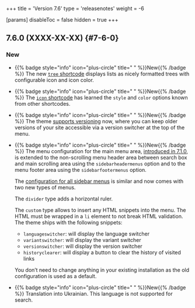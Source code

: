 +++
title = 'Version 7.6'
type = 'releasenotes'
weight = -6

[params]
  disableToc = false
  hidden = true
+++

## 7.6.0 (XXXX-XX-XX) {#7-6-0}

### New

- {{% badge style="info" icon="plus-circle" title=" " %}}New{{% /badge %}} The new [`tree` shortcode](shortcodes/tree) displays lists as nicely formatted trees with configurable icon and icon color.

- {{% badge style="info" icon="plus-circle" title=" " %}}New{{% /badge %}} The [`icon` shortcode](shortcodes/icon) has learned the `style` and `color` options known from other shortcodes.

- {{% badge style="info" icon="plus-circle" title=" " %}}New{{% /badge %}} The theme [supports versioning](configuration/sitemanagement/versioning) now, where you can keep older versions of your site accessible via a version switcher at the top of the menu.

- {{% badge style="info" icon="plus-circle" title=" " %}}New{{% /badge %}} The menu configuration for the main menu area, [introduced in 7.1.0](introduction/releasenotes/7/1), is extended to the non-scrolling menu header area between search box and main scrolling area using the `sidebarheadermenus` option and to the menu footer area using the `sidebarfootermenus` option.

  The [configuration for all sidebar menus](/configuration/sidebar/menus#defining-sidebar-menus) is similar and now comes with two new types of menus.

  The `divider` type adds a horizontal ruler.

  The `custom` type allows to insert any HTML snippets into the menu. The HTML must be wrapped in a `li` element to not break HTML validation. The theme ships with the following snippets:

  - `languageswitcher`: will display the language switcher
  - `variantswitcher`: will display the variant switcher
  - `versionswitcher`: will display the version switcher
  - `historyclearer`: will display a button to clear the history of visited links

  You don’t need to change anything in your existing installation as the old configuration is used as a default.

- {{% badge style="info" icon="plus-circle" title=" " %}}New{{% /badge %}} Translation into Ukrainian. This language is not supported for search.
